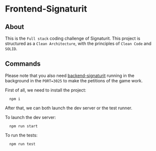 # Frontend-Signaturit

## About

This is the `Full stack` coding challenge of Signaturit.
This project is structured as a `Clean Architecture`, with the principles of `Clean Code` and `SOLID`.

## Commands

Please note that you also need [backend-signaturit](https://github.com/rmyz/backend-signaturit) running in the background in the `PORT=3025` to make the petitions of the game work.

First of all, we need to install the project:

```
  npm i
```

After that, we can both launch the dev server or the test runner.

To launch the dev server:

```
  npm run start
```

To run the tests:

```
  npm run test
```
